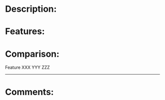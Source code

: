 Description:
============


Features:
=========


Comparison:
===========

Feature					XXX								YYY							ZZZ
-------					---								---							---

Comments:
=========
